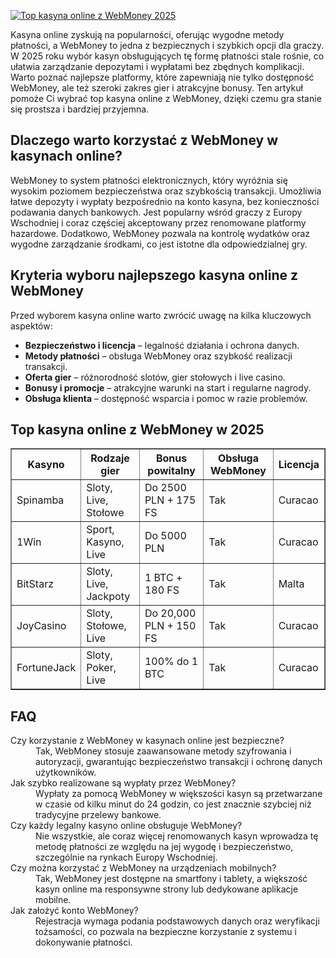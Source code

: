 [![Top kasyna online z WebMoney 2025](https://123-caf.pages.dev/gitsignup.png)](https://vrmoo.ru/Bt82HjjY)

<div>   <p>Kasyna online zyskują na popularności, oferując wygodne metody płatności, a WebMoney to jedna z bezpiecznych i szybkich opcji dla graczy. W 2025 roku wybór kasyn obsługujących tę formę płatności stale rośnie, co ułatwia zarządzanie depozytami i wypłatami bez zbędnych komplikacji. Warto poznać najlepsze platformy, które zapewniają nie tylko dostępność WebMoney, ale też szeroki zakres gier i atrakcyjne bonusy. Ten artykuł pomoże Ci wybrać top kasyna online z WebMoney, dzięki czemu gra stanie się prostsza i bardziej przyjemna.</p>   <h2>Dlaczego warto korzystać z WebMoney w kasynach online?</h2> <p>WebMoney to system płatności elektronicznych, który wyróżnia się wysokim poziomem bezpieczeństwa oraz szybkością transakcji. Umożliwia łatwe depozyty i wypłaty bezpośrednio na konto kasyna, bez konieczności podawania danych bankowych. Jest popularny wśród graczy z Europy Wschodniej i coraz częściej akceptowany przez renomowane platformy hazardowe. Dodatkowo, WebMoney pozwala na kontrolę wydatków oraz wygodne zarządzanie środkami, co jest istotne dla odpowiedzialnej gry.</p>  <h2>Kryteria wyboru najlepszego kasyna online z WebMoney</h2> <p>Przed wyborem kasyna online warto zwrócić uwagę na kilka kluczowych aspektów:</p> <ul>   <li><strong>Bezpieczeństwo i licencja</strong> – legalność działania i ochrona danych.</li>   <li><strong>Metody płatności</strong> – obsługa WebMoney oraz szybkość realizacji transakcji.</li>   <li><strong>Oferta gier</strong> – różnorodność slotów, gier stołowych i live casino.</li>   <li><strong>Bonusy i promocje</strong> – atrakcyjne warunki na start i regularne nagrody.</li>   <li><strong>Obsługa klienta</strong> – dostępność wsparcia i pomoc w razie problemów.</li> </ul>  <h2>Top kasyna online z WebMoney w 2025</h2> <table border="1" cellspacing="0" cellpadding="8">   <thead>     <tr>       <th>Kasyno</th>       <th>Rodzaje gier</th>       <th>Bonus powitalny</th>       <th>Obsługa WebMoney</th>       <th>Licencja</th>     </tr>   </thead>   <tbody>     <tr>       <td>Spinamba</td>       <td>Sloty, Live, Stołowe</td>       <td>Do 2500 PLN + 175 FS</td>       <td>Tak</td>       <td>Curacao</td>     </tr>     <tr>       <td>1Win</td>       <td>Sport, Kasyno, Live</td>       <td>Do 5000 PLN</td>       <td>Tak</td>       <td>Curacao</td>     </tr>     <tr>       <td>BitStarz</td>       <td>Sloty, Live, Jackpoty</td>       <td>1 BTC + 180 FS</td>       <td>Tak</td>       <td>Malta</td>     </tr>     <tr>       <td>JoyCasino</td>       <td>Sloty, Stołowe, Live</td>       <td>Do 20,000 PLN + 150 FS</td>       <td>Tak</td>       <td>Curacao</td>     </tr>     <tr>       <td>FortuneJack</td>       <td>Sloty, Poker, Live</td>       <td>100% do 1 BTC</td>       <td>Tak</td>       <td>Curacao</td>     </tr>   </tbody> </table>  <h2>FAQ</h2> <dl>   <dt>Czy korzystanie z WebMoney w kasynach online jest bezpieczne?</dt>   <dd>Tak, WebMoney stosuje zaawansowane metody szyfrowania i autoryzacji, gwarantując bezpieczeństwo transakcji i ochronę danych użytkowników.</dd>    <dt>Jak szybko realizowane są wypłaty przez WebMoney?</dt>   <dd>Wypłaty za pomocą WebMoney w większości kasyn są przetwarzane w czasie od kilku minut do 24 godzin, co jest znacznie szybciej niż tradycyjne przelewy bankowe.</dd>    <dt>Czy każdy legalny kasyno online obsługuje WebMoney?</dt>   <dd>Nie wszystkie, ale coraz więcej renomowanych kasyn wprowadza tę metodę płatności ze względu na jej wygodę i bezpieczeństwo, szczególnie na rynkach Europy Wschodniej.</dd>    <dt>Czy można korzystać z WebMoney na urządzeniach mobilnych?</dt>   <dd>Tak, WebMoney jest dostępne na smartfony i tablety, a większość kasyn online ma responsywne strony lub dedykowane aplikacje mobilne.</dd>    <dt>Jak założyć konto WebMoney?</dt>   <dd>Rejestracja wymaga podania podstawowych danych oraz weryfikacji tożsamości, co pozwala na bezpieczne korzystanie z systemu i dokonywanie płatności.</dd> </dl> </div>
